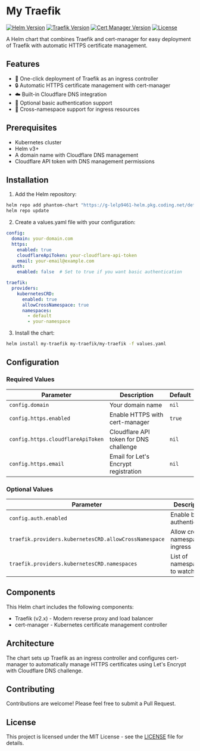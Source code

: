 # My Traefik

[![Helm Version](https://img.shields.io/badge/Helm-v3-blue)](https://helm.sh)
[![Traefik Version](https://img.shields.io/badge/Traefik-v2.10-blue)](https://traefik.io)
[![Cert Manager Version](https://img.shields.io/badge/Cert_Manager-v1.16-blue)](https://cert-manager.io)
[![License](https://img.shields.io/badge/License-MIT-green)](LICENSE)

A Helm chart that combines Traefik and cert-manager for easy deployment of Traefik with automatic HTTPS certificate management.

## Features

- 🚀 One-click deployment of Traefik as an ingress controller
- 🔒 Automatic HTTPS certificate management with cert-manager
- ☁️ Built-in Cloudflare DNS integration
- 🔐 Optional basic authentication support
- 🎯 Cross-namespace support for ingress resources

## Prerequisites

- Kubernetes cluster
- Helm v3+
- A domain name with Cloudflare DNS management
- Cloudflare API token with DNS management permissions

## Installation

1. Add the Helm repository:
```bash
helm repo add phantom-chart "https://g-lelp9461-helm.pkg.coding.net/default/phantom-chart"
helm repo update
```

2. Create a values.yaml file with your configuration:
```yaml
config:
  domain: your-domain.com
  https:
    enabled: true
    cloudflareApiToken: your-cloudflare-api-token
    email: your-email@example.com
  auth:
    enabled: false  # Set to true if you want basic authentication

traefik:
  providers:
    kubernetesCRD:
      enabled: true
      allowCrossNamespace: true
      namespaces:
        - default
        - your-namespace
```

3. Install the chart:
```bash
helm install my-traefik my-traefik/my-traefik -f values.yaml
```

## Configuration

### Required Values

| Parameter | Description | Default |
|-----------|-------------|---------|
| `config.domain` | Your domain name | `nil` |
| `config.https.enabled` | Enable HTTPS with cert-manager | `true` |
| `config.https.cloudflareApiToken` | Cloudflare API token for DNS challenge | `nil` |
| `config.https.email` | Email for Let's Encrypt registration | `nil` |

### Optional Values

| Parameter | Description | Default |
|-----------|-------------|---------|
| `config.auth.enabled` | Enable basic authentication | `false` |
| `traefik.providers.kubernetesCRD.allowCrossNamespace` | Allow cross-namespace ingress | `true` |
| `traefik.providers.kubernetesCRD.namespaces` | List of namespaces to watch | `["default"]` |

## Components

This Helm chart includes the following components:
- Traefik (v2.x) - Modern reverse proxy and load balancer
- cert-manager - Kubernetes certificate management controller

## Architecture

The chart sets up Traefik as an ingress controller and configures cert-manager to automatically manage HTTPS certificates using Let's Encrypt with Cloudflare DNS challenge.

## Contributing

Contributions are welcome! Please feel free to submit a Pull Request.

## License

This project is licensed under the MIT License - see the [LICENSE](LICENSE) file for details.

